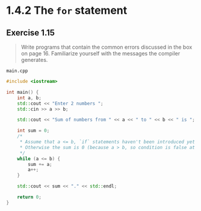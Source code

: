 # 1.4.2 The `for` statement

## Exercise 1.15

> Write programs that contain the common errors discussed in the box on page 16. Familiarize yourself with the messages the compiler generates.

`main.cpp`
```cpp
#include <iostream>

int main() {
    int a, b;
    std::cout << "Enter 2 numbers ";
    std::cin >> a >> b;

    std::cout << "Sum of numbers from " << a << " to " << b << " is ";

    int sum = 0;
    /*
     * Assume that a <= b, `if` statements haven't been introduced yet
     * Otherwise the sum is 0 (because a > b, so condition is false at once)
     */
    while (a <= b) {
        sum += a;
        a++;
    }

    std::cout << sum << "." << std::endl;

    return 0;
}
```